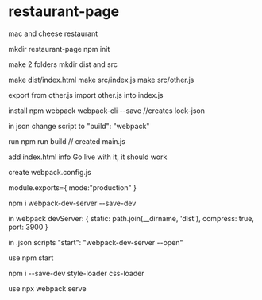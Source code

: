 # restaurant-page
mac and cheese restaurant

mkdir restaurant-page
npm init

make 2 folders
mkdir dist and src

make dist/index.html
make src/index.js
make src/other.js

export from other.js
import other.js into index.js

install npm webpack webpack-cli --save //creates lock-json

in json change script to "build": "webpack"

run npm run build // created main.js

add index.html info
Go live with it, it should work

create webpack.config.js 

module.exports={
    mode:"production"
}

npm i webpack-dev-server --save-dev

in webpack 
devServer: {
        static: path.join(__dirname, 'dist'),
        compress: true,
        port: 3900
    }

in .json scripts
"start": "webpack-dev-server --open"

use npm start

npm i --save-dev style-loader css-loader

use npx webpack serve